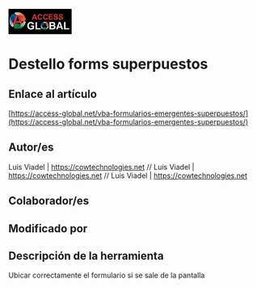 ﻿![Access-global](/blob/main/Images/Logo1.png)
# Destello forms superpuestos
## Enlace al artículo
[https://access-global.net/vba-formularios-emergentes-superpuestos/](https://access-global.net/vba-formularios-emergentes-superpuestos/)
## Autor/es
Luis Viadel | https://cowtechnologies.net // Luis Viadel | https://cowtechnologies.net // Luis Viadel | https://cowtechnologies.net
## Colaborador/es

## Modificado por

## Descripción de la herramienta
Ubicar correctamente el formulario si se sale de la pantalla


